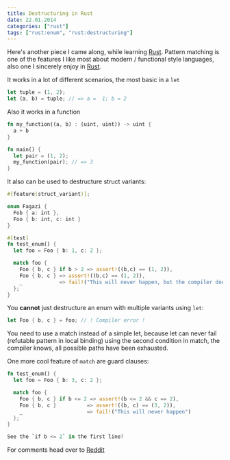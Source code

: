 ```yaml
---
title: Destructuring in Rust
date: 22.01.2014
categories: ["rust"]
tags: ["rust:enum", "rust:destructuring"]
---
```

Here's another piece I came along, while learning [Rust](http://rust-lang.org).
Pattern matching is one of the features I like most about modern / functional style languages, also one I sincerely enjoy in [Rust](http://rust-lang.org).

It works in a lot of different scenarios, the most basic in a `let`

```rust
let tuple = (1, 2);
let (a, b) = tuple; // => a =  1; b = 2
```

Also it works in a function

```rust
fn my_function((a, b) : (uint, uint)) -> uint {
  a + b
}

fn main() {
  let pair = (1, 2);
  my_function(pair); // => 3
}
```

It also can be used to destructure struct variants:

```rust
#[feature(struct_variant)];

enum Fagazi {
  Fob { a: int },
  Foo { b: int, c: int }
}

#[test]
fn test_enum() {
  let foo = Foo { b: 1, c: 2 };

  match foo {
    Foo { b, c } if b > 2 => assert!((b,c) == (1, 2)),
    Foo { b, c } => assert!((b,c) == (1, 2)),
    _            => fail!("This will never happen, but the compiler doesn't know")
  };
}
```

You __cannot__ just destructure an enum with multiple variants using `let`:

```rust
let Foo { b, c } = foo; // ! Compiler error !
```

You need to use a match instead of a simple let, because let can never fail (refutable pattern in local binding)
using the second condition in match, the compiler knows, all possible paths have been exhausted.


One more cool feature of `match` are guard clauses:

```rust
fn test_enum() {
  let foo = Foo { b: 3, c: 2 };

  match foo {
    Foo { b, c } if b <= 2 => assert!(b <= 2 && c == 2),
    Foo { b, c }          => assert!((b, c) == (3, 2)),
    _                     => fail!("This will never happen")
  };
}

See the `if b <= 2` in the first line?
```

For comments head over to [Reddit](http://www.reddit.com/r/rust/comments/1vu6v5/examples_of_destructuring_in_rust/)
